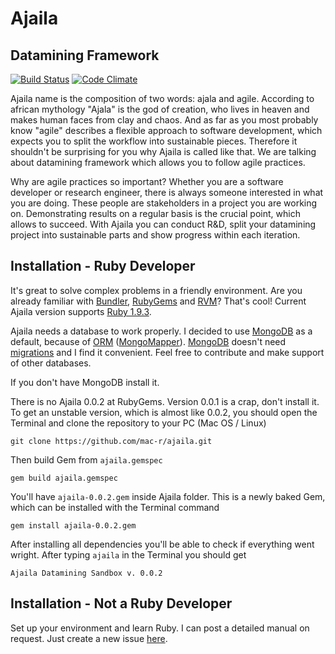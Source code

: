 # Ajaila
## Datamining Framework
[![Build Status](https://travis-ci.org/mac-r/ajaila.png?branch=master)](https://travis-ci.org/mac-r/ajaila) [![Code Climate](https://codeclimate.com/badge.png)](https://codeclimate.com/github/mac-r/ajaila)

Ajaila name is the composition of two words: ajala and agile. According to african mythology "Ajala" is the god of creation, who lives in heaven and makes human faces from clay and chaos. And as far as you most probably know "agile" describes a flexible approach to software development, which expects you to split the workflow into sustainable pieces. Therefore it shouldn't be surprising for you why Ajaila is called like that. We are talking about datamining framework which allows you to follow agile practices.

Why are agile practices so important? Whether you are a software developer or research engineer, there is always someone interested in what you are doing. These people are stakeholders in a project you are working on. Demonstrating results on a regular basis is the crucial point, which allows to succeed. With Ajaila you can conduct R&D, split your datamining project into sustainable parts and show progress within each iteration. 

## Installation - Ruby Developer
It's great to solve complex problems in a friendly environment. Are you already familiar with [Bundler](http://gembundler.com/), [RubyGems](https://rubygems.org/) and [RVM](https://rvm.io/)? That's cool! Current Ajaila version supports [Ruby 1.9.3](https://github.com/ruby/ruby). 

Ajaila needs a database to work properly. I decided to use [MongoDB](http://www.mongodb.org/) as a default, because of [ORM](http://en.wikipedia.org/wiki/Object-relational_mapping) ([MongoMapper](http://mongomapper.com/)). [MongoDB](http://www.mongodb.org/) doesn't need [migrations](http://guides.rubyonrails.org/migrations.html) and I find it convenient. Feel free to contribute and make support of other databases.

If you don't have MongoDB install it. 

There is no Ajaila 0.0.2 at RubyGems. Version 0.0.1 is a crap, don't install it. To get an unstable version, which is almost like 0.0.2, you should open the Terminal and clone the repository to your PC (Mac OS / Linux)
```
git clone https://github.com/mac-r/ajaila.git
```

Then build Gem from `ajaila.gemspec`
```
gem build ajaila.gemspec
```

You'll have `ajaila-0.0.2.gem` inside Ajaila folder. This is a newly baked Gem, which can be installed with the Terminal command
```
gem install ajaila-0.0.2.gem
```

After installing all dependencies you'll be able to check if everything went wright. After typing `ajaila` in the Terminal you should get
```
Ajaila Datamining Sandbox v. 0.0.2
```

## Installation - Not a Ruby Developer
Set up your environment and learn Ruby. I can post a detailed manual on request. Just create a new issue [here](https://github.com/mac-r/ajaila/issues).

